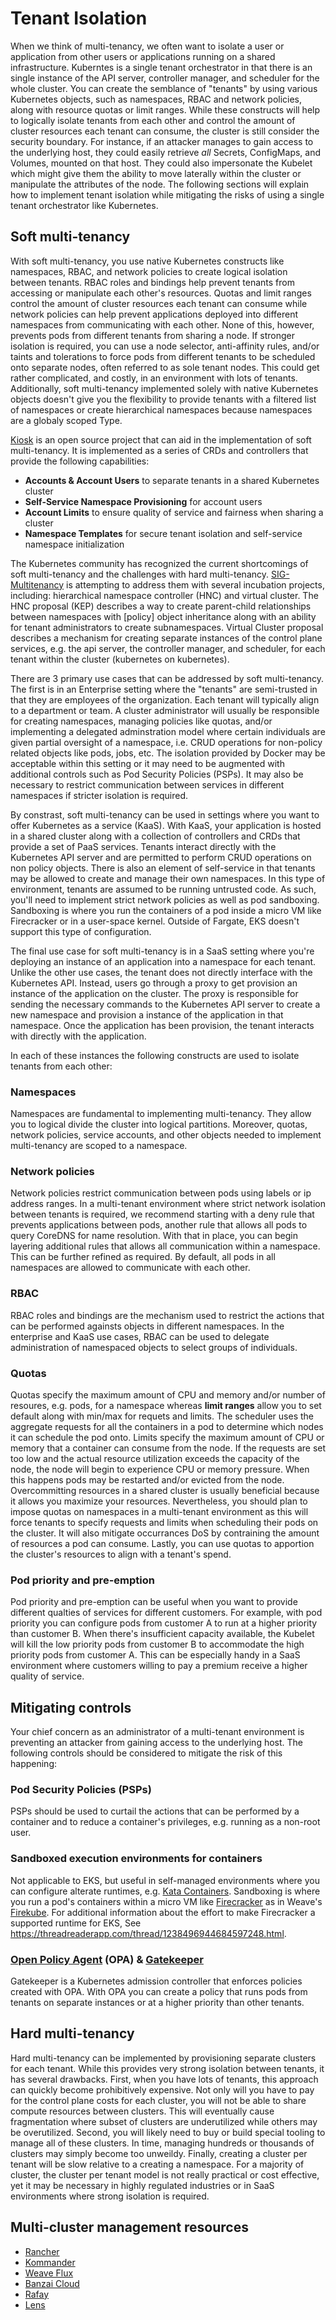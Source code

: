 # Tenant Isolation
When we think of multi-tenancy, we often want to isolate a user or application from other users or applications running on a shared infrastructure. Kuberntes is a single tenant orchestrator in that there is an single instance of the API server, controller manager, and scheduler for the whole cluster. You can create the semblance of "tenants" by using various Kubernetes objects, such as namespaces, RBAC and network policies, along with resource quotas or limit ranges.  While these constructs will help to logically isolate tenants from each other and control the amount of cluster resources each tenant can consume, the cluster is still consider the security boundary.  For instance, if an attacker manages to gain access to the underlying host, they could easily retrieve _all_ Secrets, ConfigMaps, and Volumes, mounted on that host.  They could also impersonate the Kubelet which might give them the ability to move laterally within the cluster or manipulate the attributes of the node.  The following sections will explain how to implement tenant isolation while mitigating the risks of using a single tenant orchestrator like Kubernetes.

## Soft multi-tenancy
With soft multi-tenancy, you use native Kubernetes constructs like namespaces, RBAC, and network policies to create logical isolation between tenants.  RBAC roles and bindings help prevent tenants from accessing or manipulate each other's resources.  Quotas and limit ranges control the amount of cluster resources each tenant can consume while network policies can help prevent applications deployed into different namespaces from communicating with each other.  None of this, however, prevents pods from different tenants from sharing a node.  If stronger isolation is required, you can use a node selector, anti-affinity rules, and/or taints and tolerations to force pods from different tenants to be scheduled onto separate nodes, often referred to as sole tenant nodes. This could get rather complicated, and costly, in an environment with lots of tenants.  Additionally, soft multi-tenancy implemented solely with native Kubernetes objects doesn't give you the flexibility to provide tenants with a filtered list of namespaces or create hierarchical namespaces because namespaces are a globaly scoped Type.

[Kiosk](https://github.com/kiosk-sh/kiosk) is an open source project that can aid in the implementation of soft multi-tenancy.  It is implemented as a series of CRDs and controllers that provide the following capabilities: 

  + **Accounts & Account Users** to separate tenants in a shared Kubernetes cluster
  + **Self-Service Namespace Provisioning** for account users
  + **Account Limits** to ensure quality of service and fairness when sharing a cluster
  + **Namespace Templates** for secure tenant isolation and self-service namespace initialization

The Kubernetes community has recognized the current shortcomings of soft multi-tenancy and the challenges with hard multi-tenancy. [SIG-Multitenancy](https://github.com/kubernetes-sigs/multi-tenancy) is attempting to address them with several incubation projects, including: hierarchical namespace controller (HNC) and virtual cluster. The HNC proposal (KEP) describes a way to create parent-child relationships between namespaces with \[policy\] object inheritance along with an ability for tenant administrators to create subnamespaces. Virtual Cluster proposal describes a mechanism for creating separate instances of the control plane services, e.g. the api server, the controller manager, and scheduler, for each tenant within the cluster (kubernetes on kubernetes).

There are 3 primary use cases that can be addressed by soft multi-tenancy.  The first is in an Enterprise setting where the "tenants" are semi-trusted in that they are employees of the organization.  Each tenant will typically align to a department or team. A cluster administrator will usually be responsible for creating namespaces, managing policies like quotas, and/or implementing a delegated adminstration model where certain individuals are given partial oversight of a namespace, i.e. CRUD operations for non-policy related objects like pods, jobs, etc. The isolation provided by Docker may be acceptable within this setting or it may need to be augmented with additional controls such as Pod Security Policies (PSPs). It may also be necessary to restrict communication between services in different namespaces if stricter isolation is required.

By constrast, soft multi-tenancy can be used in settings where you want to offer Kubernetes as a service (KaaS).  With KaaS, your application is hosted in a shared cluster along with a collection of controllers and CRDs that provide a set of PaaS services.  Tenants interact directly with the Kubernetes API server and are permitted to perform CRUD operations on non policy objects.  There is also an element of self-service in that tenants may be allowed to create and manage their own namespaces.  In this type of environment, tenants are assumed to be running untrusted code.  As such, you'll need to implement strict network policies as well as pod sandboxing.  Sandboxing is where you run the containers of a pod inside a micro VM like Firecracker or in a user-space kernel.  Outside of Fargate, EKS doesn't support this type of configuration.

The final use case for soft multi-tenancy is in a SaaS setting where you're deploying an instance of an application into a namespace for each tenant.  Unlike the other use cases, the tenant does not directly interface with the Kubernetes API.  Instead, users go through a proxy to get provision an instance of the application on the cluster.  The proxy is responsible for sending the necessary commands to the  Kubernetes API server to create a new namespace and provision a instance of the application in that namespace.  Once the application has been provision, the tenant interacts with directly with the application.

In each of these instances the following constructs are used to isolate tenants from each other: 

### Namespaces
Namespaces are fundamental to implementing multi-tenancy.  They allow you to logical divide the cluster into logical partitions.  Moreover, quotas, network policies, service accounts, and other objects needed to implement multi-tenancy are scoped to a namespace.
### Network policies
Network policies restrict communication between pods using labels or ip address ranges.  In a multi-tenant environment where strict network isolation between tenants is required, we recommend starting with a deny rule that prevents applications between pods, another rule that allows all pods to query CoreDNS for name resolution.  With that in place, you can begin layering additional rules that allows all communication within a namespace.  This can be further refined as required.  By default, all pods in all namespaces are allowed to communicate with each other. 
### RBAC
RBAC roles and bindings are the mechanism used to restrict the actions that can be performed againsts objects in different namespaces.  In the enterprise and KaaS use cases, RBAC can be used to delegate administration of namespaced objects to select groups of individuals.
### Quotas
Quotas specify the maximum amount of CPU and memory and/or number of resoures, e.g. pods, for a namespace whereas **limit ranges** allow you to set default along with min/max for requets and limits.  The scheduler uses the aggregate requests for all the containers in a pod to determine which nodes it can schedule the pod onto.  Limits specify the maximum amount of CPU or memory that a container can consume from the node.  If the requests are set too low and the actual resource utilization exceeds the capacity of the node, the node will begin to experience CPU or memory pressure.  When this happens pods may be restarted and/or evicted from the node.  Overcommitting resources in a shared cluster is usually beneficial because it allows you maximize your resources.  Nevertheless, you should plan to impose quotas on namespaces in a multi-tenant environment as this will force tenants to specify requests and limits when scheduling their pods on the cluster.  It will also mitigate occurrances DoS by contraining the amount of resources a pod can consume.  Lastly, you can use quotas to apportion the cluster's resources to align with a tenant's spend.
### Pod priority and pre-emption
Pod priority and pre-emption can be useful when you want to provide different qualties of services for different customers.  For example, with pod priority you can configure pods from customer A to run at a higher priority than customer B. When there's insufficient capacity available, the Kubelet will kill the low priority pods from customer B to accommodate the high priority pods from customer A.  This can be especially handy in a SaaS environment where customers willing to pay a premium receive a higher quality of service.

## Mitigating controls
Your chief concern as an administrator of a multi-tenant environment is preventing an attacker from gaining access to the underlying host. The following controls should be considered to mitigate the risk of this happening: 
### Pod Security Policies (PSPs)
PSPs should be used to curtail the actions that can be performed by a container and to reduce a container's privileges, e.g. running as a non-root user.
### Sandboxed execution environments for containers
Not applicable to EKS, but useful in self-managed environments where you can configure alterate runtimes, e.g. [Kata Containers](https://github.com/kata-containers/documentation/wiki/Initial-release-of-Kata-Containers-with-Firecracker-support). Sandboxing is where you run a pod's containers within a micro VM like [Firecracker](https://firecracker-microvm.github.io/) as in Weave's [Firekube](https://www.weave.works/blog/firekube-fast-and-secure-kubernetes-clusters-using-weave-ignite). For additional information about the effort to make Firecracker a supported runtime for EKS, See https://threadreaderapp.com/thread/1238496944684597248.html. 
### [Open Policy Agent](https://www.openpolicyagent.org/) (OPA) & [Gatekeeper](https://github.com/open-policy-agent/gatekeeper)
Gatekeeper is a Kubernetes admission controller that enforces policies created with OPA. With OPA you can create a policy that runs pods from tenants on separate instances or at a higher priority than other tenants. 

## Hard multi-tenancy
Hard multi-tenancy can be implemented by provisioning separate clusters for each tenant.  While this provides very strong isolation between tenants, it has several drawbacks.  First, when you have lots of tenants, this approach can quickly become prohibitively expensive. Not only will you have to pay for the control plane costs for each cluster, you will not be able to share compute resources between clusters.  This will eventually cause fragmentation where subset of clusters are underutilized while others may be overutilized. Second, you will likely need to buy or build special tooling to manage all of these clusters.  In time, managing hundreds or thousands of clusters may simply become too unweildy.  Finally, creating a cluster per tenant will be slow relative to a creating a namespace. For a majority of cluster, the cluster per tenant model is not really practical or cost effective, yet it may be necessary in highly regulated industries or in SaaS environments where strong isolation is required. 

## Multi-cluster management resources
+ [Rancher](https://rancher.com/products/rancher/)
+ [Kommander](https://d2iq.com/solutions/ksphere/kommander)
+ [Weave Flux](https://www.weave.works/oss/flux/)
+ [Banzai Cloud](https://banzaicloud.com/)
+ [Rafay](https://rafay.co/)
+ [Lens](https://github.com/lensapp/lens)
